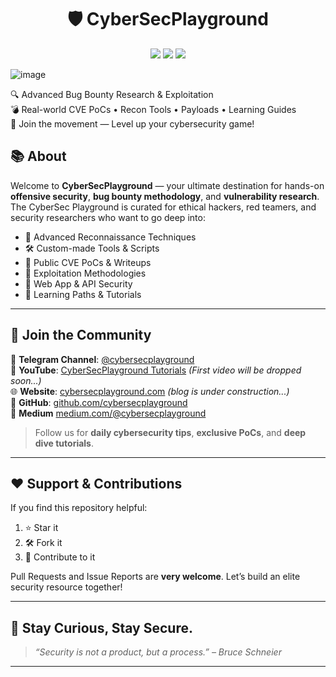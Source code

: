 <h1 align="center">🛡️ CyberSecPlayground</h1>

<p align="center">
  <img src="https://img.shields.io/badge/Security-Researcher-blue?style=flat-square" />
  <img src="https://img.shields.io/github/followers/cybersecplayground?label=Follow&style=social" />
  <img src="https://img.shields.io/github/stars/cybersecplayground?style=social" />
</p>

![image](https://github.com/user-attachments/assets/42dbcf65-5cba-49f5-8237-9ca4ecef604e)


<p align="left">
  🔍 Advanced Bug Bounty Research & Exploitation<br>
  💣 Real-world CVE PoCs • Recon Tools • Payloads • Learning Guides<br>
  🚀 Join the movement — Level up your cybersecurity game!
</p>

## 📚 About
Welcome to **CyberSecPlayground** — your ultimate destination for hands-on **offensive security**, **bug bounty methodology**, and **vulnerability research**. The CyberSec Playground is curated for ethical hackers, red teamers, and security researchers who want to go deep into:


- 🧠 Advanced Reconnaissance Techniques
- 🛠️ Custom-made Tools & Scripts
- 📂 Public CVE PoCs & Writeups
- 🎯 Exploitation Methodologies
- 🔐 Web App & API Security
- 📝 Learning Paths & Tutorials

---

## 📢 Join the Community

🔗 **Telegram Channel**: [@cybersecplayground](https://t.me/cybersecplayground)  
🎥 **YouTube**: [CyberSecPlayground Tutorials](https://youtube.com/@cybersecplayground)  *(First video will be dropped soon...)*  
🌐 **Website**: [cybersecplayground.com](https://cybersecplayground.com)   *(blog is under construction...)*  
🐙 **GitHub**: [github.com/cybersecplayground](https://github.com/cybersecplayground)  
📖 **Medium** [medium.com/@cybersecplayground](https://medium.com/@cybersecplayground)

> Follow us for **daily cybersecurity tips**, **exclusive PoCs**, and **deep dive tutorials**.

---

## ❤️ Support & Contributions

If you find this repository helpful:

1. ⭐ Star it
2. 🛠️ Fork it
3. 🤝 Contribute to it

Pull Requests and Issue Reports are **very welcome**. Let’s build an elite security resource together!

---

## 🧠 Stay Curious, Stay Secure.

> _“Security is not a product, but a process.” – Bruce Schneier_

---
